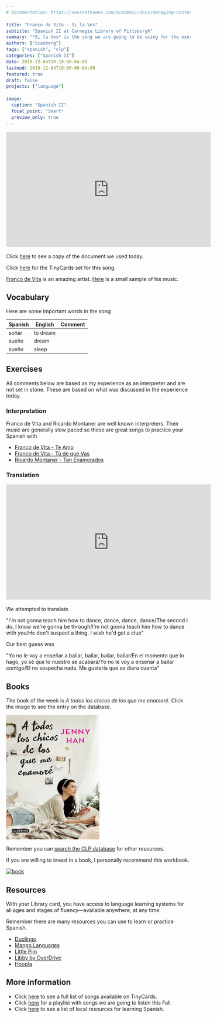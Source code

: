 ```yaml
---
# Documentation: https://sourcethemes.com/academic/docs/managing-content/

title: "Franco de Vita - Si la Ves"
subtitle: "Spanish II at Carnegie Library of Pittsburgh"
summary: "*Si la Ves* is the song we are going to be using for the exercise today"
authors: ["icaoberg"]
tags: ["spanish", "clp"]
categories: ["Spanish II"]
date: 2019-12-04T10:10:00-04:00
lastmod: 2019-12-04T10:00:00-04:00
featured: true
draft: false
projects: ["language"]

image:
  caption: "Spanish II"
  focal_point: "Smart"
  preview_only: true
---
```


<iframe width="560" height="315" src="https://www.youtube.com/embed/p30wrDgT-kc" frameborder="0" allow="accelerometer; autoplay; encrypted-media; gyroscope; picture-in-picture" allowfullscreen></iframe>

Click [here](https://docs.google.com/document/d/167OSaefRIua4hEO69M-4gyjtbtWU32v8YECxSGc8jsw/edit?usp=sharing) to see a copy of the document we used today.

Click [here](https://tiny.cards/decks/Q89S3rqo/franco-de-vita-si-la-ves) for the TinyCards set for this song.

[Franco de Vita](https://en.wikipedia.org/wiki/Franco_De_Vita) is an amazing artist. [Here](https://open.spotify.com/playlist/7jCncjCU4jCGTSM4Hq0lRV) is a small sample of his music.

## Vocabulary

Here are some important words in the song

| **Spanish**     | **English** | **Comment**                                                    |
|-----------------|-----------|------------------------------------------------------------|
| soñar           | to dream  |                                                            |
| sueño           | dream     |                                                            |
| sueño           | sleep     |                                                            |


## Exercises

All comments below are based as my experience as an interpreter and are not set in stone. These are based on what was discussed in the experience today.

### Interpretation

Franco de Vita and Ricardo Montaner are well known interpreters. Their music are generally slow paced so these are great songs to practice your Spanish with

* [Franco de Vita - Te Amo](https://www.youtube.com/watch?v=aGFUUsZOvNs)
* [Franco de Vita - Tú de que Vas](https://www.youtube.com/watch?v=6hRlvcy3V9k)
* [Ricardo Montaner - Tan Enamorados](https://www.youtube.com/watch?v=vwPz_uPahMM)

### Translation

<iframe width="560" height="315" src="https://www.youtube.com/embed/rOV6I4fYnvQ" frameborder="0" allow="accelerometer; autoplay; encrypted-media; gyroscope; picture-in-picture" allowfullscreen></iframe>

We attempted to translate

"I'm not gonna teach him how to dance, dance, dance, dance/The second I do, I know we're gonna be through/I'm not gonna teach him how to dance with you/He don't suspect a thing. I wish he'd get a clue"

Our best guess was

"Yo no le voy a enseñar a bailar, bailar, bailar, bailar/En el momento que lo hago, yo sé que lo nuestro se acabará/Yo no le voy a enseñar a bailar contigo/El no sospecha nada. Me gustaría que se diera cuenta"

## Books

The book of the week is *A todos los chicos de los que me enamoré*. Click the image to see the entry on the database.

[![A todos los chicos de los que me enamoré](book.jpg)](https://librarycatalog.einetwork.net/Record/.b3832829x)

Remember you can [search the CLP database](https://www.carnegielibrary.org/) for other resources.

If you are willing to invest in a book, I personally recommend this workbook.

[![book](/images/spanish-verbs.jpg)](https://www.amazon.com/Practice-Perfect-Spanish-Tenses-Second/dp/0071639306)

## Resources
With your Library card, you have access to language learning systems for all ages and stages of fluency—available anywhere, at any time.

Remember there are many resources you can use to learn or practice Spanish.

* [Duolingo](http://www.duolingo.com)
* [Mango Languages](https://connect.mangolanguages.com/einetwork/login?u=617768)
* [Little Pim](http://connect.mangolanguages.com/einetwork/start?target=little_pim)
* [Libby by OverDrive](https://meet.libbyapp.com/)
* [Hoopla](http://www.hoopladigital.com)

## More information
* Click [here](https://docs.google.com/document/d/17eOTapw18BuP5Zvd1ZECif5zDMUsvxT7PsPiSwC7S0o/edit?usp=sharing) to see a full list of songs available on TinyCards.
* Click [here](https://play.google.com/music/playlist/AMaBXylPqViNePkuApJYuY_5O_dIhdr6xj-OeoahENiB7xjKR2c3h1R3LFbcO4Ya43Y_JdeCwB086YJQ_ptzt3caSN3Hi1TUhQ%3D%3D) for a playlist with songs we are going to listen this Fall.
* Click [here](https://docs.google.com/document/d/1j2lHjCQ9QDb2o-SDTODL9Ojgi09zzi789BctPOw9Z6Q/edit?usp=sharing) to see a list of local resources for learning Spanish.
